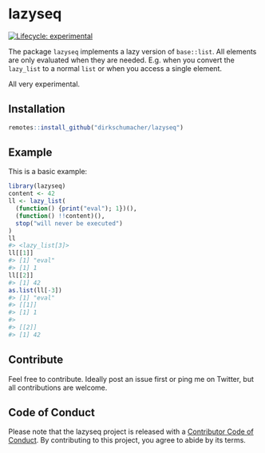 
<!-- README.md is generated from README.Rmd. Please edit that file -->

# lazyseq

<!-- badges: start -->

[![Lifecycle:
experimental](https://img.shields.io/badge/lifecycle-experimental-orange.svg)](https://www.tidyverse.org/lifecycle/#experimental)
<!-- badges: end -->

The package `lazyseq` implements a lazy version of `base::list`. All
elements are only evaluated when they are needed. E.g. when you convert
the `lazy_list` to a normal `list` or when you access a single element.

All very experimental.

## Installation

``` r
remotes::install_github("dirkschumacher/lazyseq")
```

## Example

This is a basic example:

``` r
library(lazyseq)
content <- 42
ll <- lazy_list(
  (function() {print("eval"); 1})(), 
  (function() !!content)(), 
  stop("will never be executed")
)
ll
#> <lazy_list[3]>
ll[[1]]
#> [1] "eval"
#> [1] 1
ll[[2]]
#> [1] 42
as.list(ll[-3])
#> [1] "eval"
#> [[1]]
#> [1] 1
#> 
#> [[2]]
#> [1] 42
```

## Contribute

Feel free to contribute. Ideally post an issue first or ping me on
Twitter, but all contributions are welcome.

## Code of Conduct

Please note that the lazyseq project is released with a [Contributor
Code of
Conduct](https://contributor-covenant.org/version/2/0/CODE_OF_CONDUCT.html).
By contributing to this project, you agree to abide by its terms.
